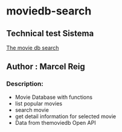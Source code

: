 # moviedb-search

## Technical test Sistema

[The movie db search](https://marcelreig.github.io/moviedb-search/)

## Author : Marcel Reig

### Description:

- Movie Database with functions
- list popular movies
- search movie
- get detail information for selected movie
- Data from themoviedb Open API

